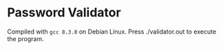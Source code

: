 # Password Validator

Compiled with `gcc 8.3.0` on Debian Linux. Press ./validator.out to execute the program.
